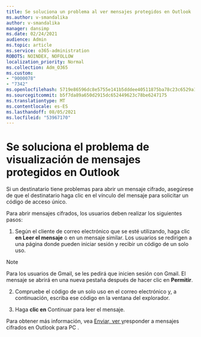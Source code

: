 ```yaml
---
title: Se soluciona un problema al ver mensajes protegidos en Outlook
ms.author: v-smandalika
author: v-smandalika
manager: dansimp
ms.date: 02/24/2021
audience: Admin
ms.topic: article
ms.service: o365-administration
ROBOTS: NOINDEX, NOFOLLOW
localization_priority: Normal
ms.collection: Adm_O365
ms.custom:
- "9000078"
- "7342"
ms.openlocfilehash: 5719e86596dc8e5755e141b5dddee40511875ba78c23c6529a131e9cab118fc8
ms.sourcegitcommit: b5f7da89a650d2915dc652449623c78be6247175
ms.translationtype: MT
ms.contentlocale: es-ES
ms.lasthandoff: 08/05/2021
ms.locfileid: "53967170"
---
```

# <a name="fix-problem-of-viewing-protected-message-in-outlook"></a>Se soluciona el problema de visualización de mensajes protegidos en Outlook

Si un destinatario tiene problemas para abrir un mensaje cifrado, asegúrese de que el destinatario haga clic en el vínculo del mensaje para solicitar un código de acceso único.

Para abrir mensajes cifrados, los usuarios deben realizar los siguientes pasos:

1. Según el cliente de correo electrónico que se esté utilizando, haga clic **en Leer el mensaje** o en un mensaje similar. Los usuarios se redirigen a una página donde pueden iniciar sesión y recibir un código de un solo uso.

> [!NOTE]
> Para los usuarios de Gmail, se les pedirá que inicien sesión con Gmail. El mensaje se abrirá en una nueva pestaña después de hacer clic en **Permitir**.

2. Compruebe el código de un solo uso en el correo electrónico y, a continuación, escriba ese código en la ventana del explorador.

3. Haga **clic en** Continuar para leer el mensaje.

Para obtener más información, vea [Enviar, ver y](https://support.microsoft.com/topic/send-view-and-reply-to-encrypted-messages-in-outlook-for-pc-eaa43495-9bbb-4fca-922a-df90dee51980)responder a mensajes cifrados en Outlook para PC .


